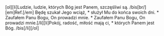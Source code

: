 [ol][li]Ludzie, ludzie, których Bóg jest Panem, szczęśliwi są. /bis[br/][em]Ref.[/em] Będę szukał Jego wciąż, * służył Mu do końca swoich dni. * Zaufałem Panu Bogu, On prowadzi mnie. * Zaufałem Panu Bogu, On prowadzi mnie.[/li][li]Pokój, radość, miłość mają ci, * których Panem jest Bóg. /bis[/li][/ol]